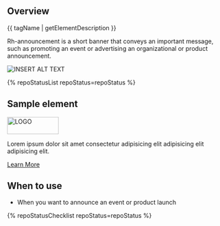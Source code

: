 ## Overview

{{ tagName | getElementDescription }}

Rh-announcement is a short banner that conveys an important message, such as promoting an event or advertising an organizational or product announcement.

<uxdot-example width-adjustment="555px">
  <img src="{{ './announcement-sample.svg' | url }}" alt="INSERT ALT TEXT">
</uxdot-example>

{% repoStatusList repoStatus=repoStatus %}

## Sample element

<rh-announcement>
  <img src="https://placehold.co/120x40?text=logo" slot="image" alt="LOGO" width="120" height="40">
  <p>Lorem ipsum dolor sit amet consectetur adipisicing elit adipisicing elit adipisicing elit.</p>
  <rh-cta slot="cta">
    <a href="#">Learn More</a>
  </rh-cta>
</rh-announcement>

## When to use 
  
  - When you want to announce an event or product launch

{% repoStatusChecklist repoStatus=repoStatus %}
